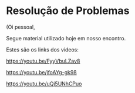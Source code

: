 # Resolução de Problemas

(Oi pessoal,

Segue material utilizado hoje em nosso encontro.

Estes são os links dos vídeos:

https://youtu.be/FyyVbuLZav8

https://youtu.be/jfoAYg-gk98

https://youtu.be/uQj5UNhCPuo